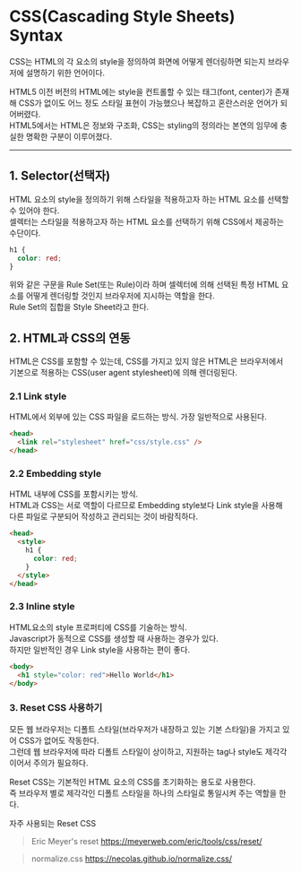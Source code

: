 # CSS(Cascading Style Sheets) Syntax

CSS는 HTML의 각 요소의 style을 정의하여 화면에 어떻게 렌더링하면 되는지 브라우저에 설명하기 위한 언어이다.

HTML5 이전 버전의 HTML에는 style을 컨트롤할 수 있는 태그(font, center)가 존재해 CSS가 없이도 어느 정도 스타일 표현이 가능했으나 복잡하고 혼란스러운 언어가 되어버렸다.  
HTML5에서는 HTML은 정보와 구조화, CSS는 styling의 정의라는 본연의 임무에 충실한 명확한 구분이 이루어졌다.

---

## 1. Selector(선택자)

HTML 요소의 style을 정의하기 위해 스타일을 적용하고자 하는 HTML 요소를 선택할 수 있어야 한다.  
셀렉터는 스타일을 적용하고자 하는 HTML 요소를 선택하기 위해 CSS에서 제공하는 수단이다.

```css
h1 {
  color: red;
}
```

위와 같은 구문을 Rule Set(또는 Rule)이라 하며 셀렉터에 의해 선택된 특정 HTML 요소를 어떻게 렌더링할 것인지 브라우저에 지시하는 역할을 한다.  
Rule Set의 집합을 Style Sheet라고 한다.

## 2. HTML과 CSS의 연동

HTML은 CSS를 포함할 수 있는데, CSS를 가지고 있지 않은 HTML은 브라우저에서 기본으로 적용하는 CSS(user agent stylesheet)에 의해 렌더링된다.

### 2.1 Link style

HTML에서 외부에 있는 CSS 파일을 로드하는 방식. 가장 일반적으로 사용된다.

```html
<head>
  <link rel="stylesheet" href="css/style.css" />
</head>
```

### 2.2 Embedding style

HTML 내부에 CSS를 포함시키는 방식.  
HTML과 CSS는 서로 역할이 다르므로 Embedding style보다 Link style을 사용해 다른 파일로 구분되어 작성하고 관리되는 것이 바람직하다.

```html
<head>
  <style>
    h1 {
      color: red;
    }
  </style>
</head>
```

### 2.3 Inline style

HTML요소의 style 프로퍼티에 CSS를 기술하는 방식.  
Javascript가 동적으로 CSS를 생성할 때 사용하는 경우가 있다.  
하지만 일반적인 경우 Link style을 사용하는 편이 좋다.

```html
<body>
  <h1 style="color: red">Hello World</h1>
</body>
```

### 3. Reset CSS 사용하기

모든 웹 브라우저는 디폴트 스타일(브라우저가 내장하고 있는 기본 스타일)을 가지고 있어 CSS가 없어도 작동한다.  
그런데 웹 브라우저에 따라 디폴트 스타일이 상이하고, 지원하는 tag나 style도 제각각이어서 주의가 필요하다.

Reset CSS는 기본적인 HTML 요소의 CSS를 초기화하는 용도로 사용한다.  
즉 브라우저 별로 제각각인 디폴트 스타일을 하나의 스타일로 통일시켜 주는 역할을 한다.

자주 사용되는 Reset CSS

> Eric Meyer's reset
> https://meyerweb.com/eric/tools/css/reset/

> normalize.css
> https://necolas.github.io/normalize.css/
